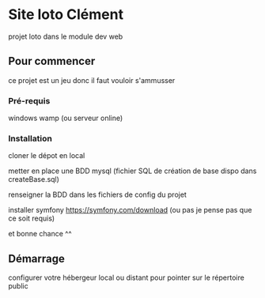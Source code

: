 # Site loto Clément

projet loto dans le module dev web

## Pour commencer

ce projet est un jeu donc il faut vouloir s'ammusser

### Pré-requis

windows
wamp (ou serveur online)

### Installation

cloner le dépot en local

metter en place une BDD mysql (fichier SQL de création de base dispo dans createBase.sql)

renseigner la BDD dans les fichiers de config du projet

installer symfony https://symfony.com/download    (ou pas je pense pas que ce soit requis)

et bonne chance ^^



## Démarrage

configurer votre hébergeur local ou distant pour pointer sur le répertoire public
